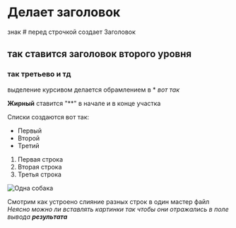 # Делает заголовок
знак # перед строчкой создает Заголовок

## так ставится заголовок второго уровня
### так третьево и тд

выделение курсивом делается обрамлением в *
*вот так*

**Жирный** ставится "**" в начале и в конце участка


Списки создаются вот так:
* Первый
* Второй
* Третий

1. Первая строка
2. Вторая строка
3. Третья строка

![Одна собака](\\C:\Users\user\Downloads\dogs.png "Собака смотрит влево")


Смотрим как устроено слияние разных строк в один мастер файл
*Неясно можно ли вставлять картинки так чтобы они отражались в поле вывода __результата__*
